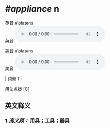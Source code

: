 # ***\#appliance*** n
英音 ə'plaɪəns  
英音
<audio src="./media/appliance-B.aac" controls="controls"></audio>

美音 ə'plaɪəns  
美音
<audio src="./media/appliance.aac" controls="controls"></audio>



| 词频 1 |  

用法点拨  [C]

英文释义
---
### 1.*高义频：* **用具；工具；器具**  


